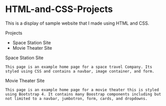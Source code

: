 # HTML-and-CSS-Projects

This is a display of sample website that I made using HTML and CSS.

Projects

- Space Station Site
- Movie Theater Site



Space Station Site

	This page is an example home page for a space travel Company. Its styled using CSS and contains a navbar, image container, and form.


Movie Theater Site

	This page is an example home page for a movie theater this is styled using Bootstrap 4. It contains many Boostrap components including but not limited to a navbar, jumbotron, form, cards, and dropdowns.




